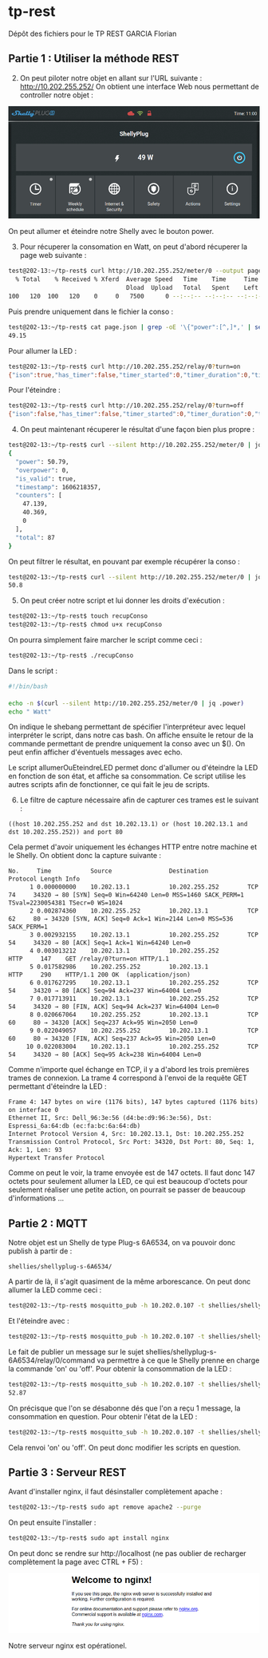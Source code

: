 # tp-rest

Dépôt des fichiers pour le TP REST
GARCIA Florian

## Partie 1 : Utiliser la méthode REST

2. On peut piloter notre objet en allant sur l'URL suivante : http://10.202.255.252/
On obtient une interface Web nous permettant de controller notre objet : 

<img src="https://raw.githubusercontent.com/floriangarciasoto/tp-rest/main/images/Capture%20du%202020-11-24%2011-00-24.png"/>

On peut allumer et éteindre notre Shelly avec le bouton power.

3. Pour récuperer la consomation en Watt, on peut d'abord récuperer la page web  suivante : 
```bash
test@202-13:~/tp-rest$ curl http://10.202.255.252/meter/0 --output page.json
  % Total    % Received % Xferd  Average Speed   Time    Time     Time  Current
                                 Dload  Upload   Total   Spent    Left  Speed
100   120  100   120    0     0   7500      0 --:--:-- --:--:-- --:--:--  7500

```
Puis prendre uniquement dans le fichier la conso : 
```bash
test@202-13:~/tp-rest$ cat page.json | grep -oE '\{"power":[^,]*,' | sed 's/{"power"://' | sed 's/,//'
49.15
```

Pour allumer la LED : 
```bash
test@202-13:~/tp-rest$ curl http://10.202.255.252/relay/0?turn=on
{"ison":true,"has_timer":false,"timer_started":0,"timer_duration":0,"timer_remaining":0,"overpower":false,"source":"http"}
```

Pour l'éteindre : 
```bash
test@202-13:~/tp-rest$ curl http://10.202.255.252/relay/0?turn=off
{"ison":false,"has_timer":false,"timer_started":0,"timer_duration":0,"timer_remaining":0,"overpower":false,"source":"http"}
```

4. On peut maintenant récuperer le résultat d'une façon bien plus propre : 
```bash
test@202-13:~/tp-rest$ curl --silent http://10.202.255.252/meter/0 | jq
{
  "power": 50.79,
  "overpower": 0,
  "is_valid": true,
  "timestamp": 1606218357,
  "counters": [
    47.139,
    40.369,
    0
  ],
  "total": 87
}
```
On peut filtrer le résultat, en pouvant par exemple récupérer la conso : 
```bash
test@202-13:~/tp-rest$ curl --silent http://10.202.255.252/meter/0 | jq .power
50.8
```

5. On peut créer notre script et lui donner les droits d'exécution : 
```bash
test@202-13:~/tp-rest$ touch recupConso
test@202-13:~/tp-rest$ chmod u+x recupConso 
```
On pourra simplement faire marcher le script comme ceci : 
```bash
test@202-13:~/tp-rest$ ./recupConso
```
Dans le script : 
```bash
#!/bin/bash

echo -n $(curl --silent http://10.202.255.252/meter/0 | jq .power)
echo " Watt"
```
On indique le shebang permettant de spécifier l'interpréteur avec lequel interpréter le script, dans notre cas bash.
On affiche ensuite le retour de la commande permettant de prendre uniquement la conso avec un $().
On peut enfin afficher d'éventuels messages avec echo.

Le script allumerOuEteindreLED permet donc d'allumer ou d'éteindre la LED en fonction de son état, et affiche sa consommation. Ce script utilise les autres scripts afin de fonctionner, ce qui fait le jeu de scripts.


6. Le filtre de capture nécessaire afin de capturer ces trames est le suivant : 
```
((host 10.202.255.252 and dst 10.202.13.1) or (host 10.202.13.1 and dst 10.202.255.252)) and port 80
```
Cela permet d'avoir uniquement les échanges HTTP entre notre machine et le Shelly.
On obtient donc la capture suivante : 
```
No.     Time           Source                Destination           Protocol Length Info
      1 0.000000000    10.202.13.1           10.202.255.252        TCP      74     34320 → 80 [SYN] Seq=0 Win=64240 Len=0 MSS=1460 SACK_PERM=1 TSval=2230054381 TSecr=0 WS=1024
      2 0.002874360    10.202.255.252        10.202.13.1           TCP      62     80 → 34320 [SYN, ACK] Seq=0 Ack=1 Win=2144 Len=0 MSS=536 SACK_PERM=1
      3 0.002932155    10.202.13.1           10.202.255.252        TCP      54     34320 → 80 [ACK] Seq=1 Ack=1 Win=64240 Len=0
      4 0.003013212    10.202.13.1           10.202.255.252        HTTP     147    GET /relay/0?turn=on HTTP/1.1 
      5 0.017582986    10.202.255.252        10.202.13.1           HTTP     290    HTTP/1.1 200 OK  (application/json)
      6 0.017627295    10.202.13.1           10.202.255.252        TCP      54     34320 → 80 [ACK] Seq=94 Ack=237 Win=64004 Len=0
      7 0.017713911    10.202.13.1           10.202.255.252        TCP      54     34320 → 80 [FIN, ACK] Seq=94 Ack=237 Win=64004 Len=0
      8 0.020667064    10.202.255.252        10.202.13.1           TCP      60     80 → 34320 [ACK] Seq=237 Ack=95 Win=2050 Len=0
      9 0.022049057    10.202.255.252        10.202.13.1           TCP      60     80 → 34320 [FIN, ACK] Seq=237 Ack=95 Win=2050 Len=0
     10 0.022083004    10.202.13.1           10.202.255.252        TCP      54     34320 → 80 [ACK] Seq=95 Ack=238 Win=64004 Len=0
```
Comme n'importe quel échange en TCP, il y a d'abord les trois premières trames de connexion.
La trame 4 correspond à l'envoi de la requête GET permettant d'éteindre la LED : 
```
Frame 4: 147 bytes on wire (1176 bits), 147 bytes captured (1176 bits) on interface 0
Ethernet II, Src: Dell_96:3e:56 (d4:be:d9:96:3e:56), Dst: Espressi_6a:64:db (ec:fa:bc:6a:64:db)
Internet Protocol Version 4, Src: 10.202.13.1, Dst: 10.202.255.252
Transmission Control Protocol, Src Port: 34320, Dst Port: 80, Seq: 1, Ack: 1, Len: 93
Hypertext Transfer Protocol
```
Comme on peut le voir, la trame envoyée est de 147 octets.
Il faut donc 147 octets pour seulement allumer la LED, ce qui est beaucoup d'octets pour seulement réaliser une petite action, on pourrait se passer de beaucoup d'informations ...

## Partie 2 : MQTT

Notre objet est un Shelly de type Plug-s 6A6534, on va pouvoir donc publish à partir de : 
```
shellies/shellyplug-s-6A6534/
```
A partir de là, il s'agit quasiment de la même arborescance.
On peut donc allumer la LED comme ceci : 
```bash
test@202-13:~/tp-rest$ mosquitto_pub -h 10.202.0.107 -t shellies/shellyplug-s-6A6534/relay/0/command -m "on"
```
Et l'éteindre avec : 
```bash
test@202-13:~/tp-rest$ mosquitto_pub -h 10.202.0.107 -t shellies/shellyplug-s-6A6534/relay/0/command -m "off"
```
Le fait de publier un message sur le sujet shellies/shellyplug-s-6A6534/relay/0/command va permettre à ce que le Shelly prenne en charge la commande 'on' ou 'off'.
Pour obtenir la consommation de la LED : 
```bash
test@202-13:~/tp-rest$ mosquitto_sub -h 10.202.0.107 -t shellies/shellyplug-s-6A6534/relay/0/power -C 1
52.87
```
On précisque que l'on se désabonne dés que l'on a reçu 1 message, la consommation en question.
Pour obtenir l'état de la LED : 
```bash
test@202-13:~/tp-rest$ mosquitto_sub -h 10.202.0.107 -t shellies/shellyplug-s-6A6534/relay/0 -C 1
```
Cela renvoi 'on' ou 'off'.
On peut donc modifier les scripts en question.

## Partie 3 : Serveur REST

Avant d'installer nginx, il faut désinstaller complètement apache : 
```bash
test@202-13:~/tp-rest$ sudo apt remove apache2 --purge
```
On peut ensuite l'installer : 
```bash
test@202-13:~/tp-rest$ sudo apt install nginx
```
On peut donc se rendre sur http://localhost (ne pas oublier de recharger complètement la page avec CTRL + F5) : 

<img src="https://raw.githubusercontent.com/floriangarciasoto/tp-rest/main/images/Capture%20du%202020-11-24%2015-47-03.png"/>

Notre serveur nginx est opérationel.
